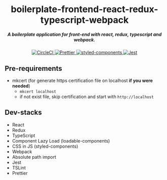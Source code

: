<h1 align="center">boilerplate-frontend-react-redux-typescript-webpack</h1>

<h5 align="center">A boilerplate application for front-end with react, redux, typescript and webpack.</h5>

<p align="center">
  <a href="https://circleci.com/gh/ymkz/portfolio">
    <img alt="CircleCI" src="https://img.shields.io/circleci/project/github/ymkz/boilerplate-frontend-react-redux-typescript-webpack.svg?style=flat-square">
  </a>
  <a href="https://github.com/prettier/prettier">
    <img alt="Prettier" src="https://img.shields.io/badge/code_style-prettier-ff69b4.svg?style=flat-square">
  </a>
  <a href="https://github.com/styled-components/styled-components">
    <img alt="styled-components" src="https://img.shields.io/badge/style-%F0%9F%92%85%20styled--components-orange.svg?style=flat-square">
  </a>
  <a href="https://github.com/facebook/jest">
    <img alt="Jest" src="https://img.shields.io/badge/tested_with-jest-99424f.svg?style=flat-square">
  </a>
</p>

## Pre-requirements

- mkcert (for generate https certification file on localhost **if you were needed**)
  - `mkcert localhost`
  - if not exist file, skip certification and start with `http://localhost`

## Dev-stacks

- React
- Redux
- TypeScript
- Component Lazy Load (loadable-components)
- CSS in JS (styled-components)
- Webpack
- Absolute path import
- Jest
- TSLint
- Prettier
